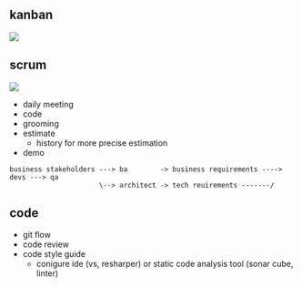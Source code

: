 ## kanban

<img src="https://leankit.com/uploads/images/general/_xLarge/kanban_guide_print_KPO_bleed_board2.jpg" />

## scrum 

<img src="https://www.pmi.org/kasimage/d3e3f54a-6437-4c34-96c0-a8022b3e7a61/image01.jpg" />

* daily meeting
* code
* grooming
* estimate
  * history for more precise estimation
* demo

```
business stakeholders ---> ba        -> business requirements ----> devs ---> qa
                      \--> architect -> tech reuirements -------/ 
```

## code
* git flow
* code review
* code style guide
  * conigure ide (vs, resharper) or static code analysis tool (sonar cube, linter)

